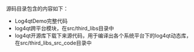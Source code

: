 源码目录包含的内容如下：
- Log4qtDemo完整代码
- log4qt跨平台模块，在src/third_libs目录中
- log4qt开源库下载下来源代码，用于编译出各个系统平台下的log4qt动态库， 在src/third_libs_src_code目录中